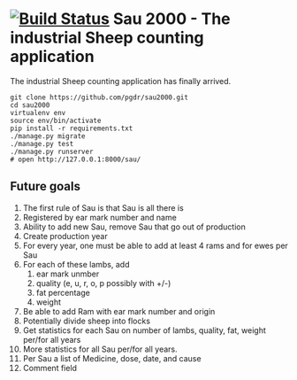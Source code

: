 # [![Build Status](https://travis-ci.org/pgdr/sau2000.svg?branch=master)](https://travis-ci.org/pgdr/sau2000) Sau 2000 - The industrial Sheep counting application

The industrial Sheep counting application has finally arrived.


```
git clone https://github.com/pgdr/sau2000.git
cd sau2000
virtualenv env
source env/bin/activate
pip install -r requirements.txt
./manage.py migrate
./manage.py test
./manage.py runserver
# open http://127.0.0.1:8000/sau/

```


## Future goals

1. The first rule of Sau is that Sau is all there is
2. Registered by ear mark number and name
3. Ability to add new Sau, remove Sau that go out of production
4. Create production year
5. For every year, one must be able to add at least 4 rams and for ewes per Sau
6. For each of these lambs, add
   1. ear mark unmber
   2. quality (e, u, r, o, p possibly with +/-)
   3. fat percentage
   4. weight
7. Be able to add Ram with ear mark number and origin
8. Potentially divide sheep into flocks
9. Get statistics for each Sau on number of lambs, quality, fat, weight per/for
   all years
10. More statistics for all Sau per/for all years.
11. Per Sau a list of Medicine, dose, date, and cause
12. Comment field

